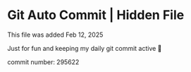 # Git Auto Commit | Hidden File

This file was added Feb 12, 2025

Just for fun and keeping my daily git commit active 🤪

commit number: 295622
